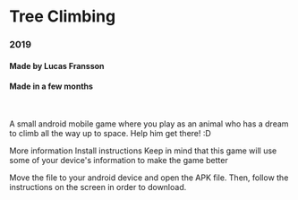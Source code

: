 <h1>Tree Climbing</h1>

<h3>2019</h3>

<h4>Made by Lucas Fransson</h4>

<h4>Made in a few months</h4>

<br/>

<p>A small android mobile game where you play as an animal who has a dream to climb all the way up to space. Help him get there! :D

More information
Install instructions
Keep in mind that this game will use some of your device's information to make the game better

Move the file to your android device and open the APK file. Then, follow the instructions on the screen in order to download.</p>
